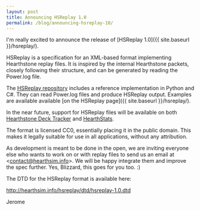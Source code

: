 ```yaml
---
layout: post
title: Announcing HSReplay 1.0
permalink: /blog/announcing-hsreplay-10/
---
```


I'm really excited to announce the release of [HSReplay 1.0]({{ site.baseurl }}/hsreplay/).

HSReplay is a specification for an XML-based format implementing Hearthstone
replay files. It is inspired by the internal Hearthstone packets, closely
following their structure, and can be generated by reading the Power.log file.

The [HSReplay repository](https://github.com/hearthsim/hsreplay) includes a
reference implementation in Python and C#. They can read Power.log files and
produce HSReplay output.
Examples are available available [on the HSReplay page]({{ site.baseurl }}/hsreplay/).

In the near future, support for HSReplay files will be available on both
[Hearthstone Deck Tracker](http://hsdecktracker.net) and [HearthStats](http://hearthstats.net/).

The format is licensed CC0, essentially placing it in the public domain. This
makes it legally suitable for use in all applications, without any attribution.

As development is meant to be done in the open, we are inviting everyone else
who wants to work on or with replay files to send us an email at
<[contact@hearthsim.info](mailto:contact@hearthsim.info)>. We will be happy
integrate them and improve the spec further.
Yes, Blizzard, this goes for you too. :)

The DTD for the HSReplay format is available here:

<http://hearthsim.info/hsreplay/dtd/hsreplay-1.0.dtd>

Jerome
